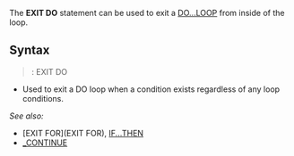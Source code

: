 The **EXIT DO** statement can be used to exit a [DO...LOOP](DO...LOOP) from inside of the loop.


## Syntax

> : EXIT DO


* Used to exit a DO loop when a condition exists regardless of any loop conditions.


*See also:* 
* [EXIT FOR](EXIT FOR), [IF...THEN](IF...THEN)
* [_CONTINUE](_CONTINUE)




